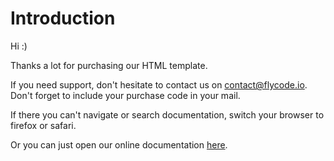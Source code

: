 # Introduction

Hi :\) 

Thanks a lot for purchasing our HTML template. 

If you need support, don't hesitate to contact us on [contact@flycode.io](mailto:contact@flycode.io). Don't forget to include your purchase code in your mail.

If there you can't navigate or search documentation, switch your browser to firefox or safari.

Or you can just open our online documentation [here](https://flycode.gitbook.io/pizzeria/).

